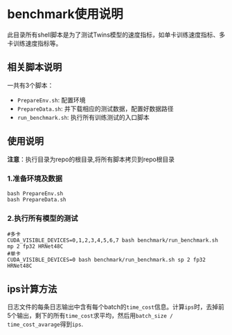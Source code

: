 # benchmark使用说明

此目录所有shell脚本是为了测试Twins模型的速度指标，如单卡训练速度指标、多卡训练速度指标等。

## 相关脚本说明

一共有3个脚本：

- `PrepareEnv.sh`: 配置环境
- `PrepareData.sh`: 并下载相应的测试数据，配置好数据路径
- `run_benchmark.sh`: 执行所有训练测试的入口脚本

## 使用说明

**注意**：执行目录为repo的根目录,将所有脚本拷贝到repo根目录

### 1.准备环境及数据

```shell
bash PrepareEnv.sh
bash PrepareData.sh
```

### 2.执行所有模型的测试

```shell
#多卡
CUDA_VISIBLE_DEVICES=0,1,2,3,4,5,6,7 bash benchmark/run_benchmark.sh mp 2 fp32 HRNet48C
#单卡
CUDA_VISIBLE_DEVICES=0 bash benchmark/run_benchmark.sh sp 2 fp32 HRNet48C
```

## ips计算方法

日志文件的每条日志输出中含有每个batch的`time_cost`信息。计算`ips`时，去掉前5个输出，剩下的所有`time_cost`求平均，然后用`batch_size / time_cost_avarage`得到`ips`. 
